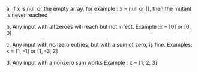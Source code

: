 a,
If x is null or the empty array, for example : x = null or [], then the mutant is never reached

b,
Any input with all zeroes will reach but not infect. 
Example :x = [0] or [0, 0]

c, 
Any input with nonzero entries, but with a sum of zero, is fine.
Examples: x = [1, -1] or [1, -3, 2]

d,
Any input with a nonzero sum works
Example : x = [1, 2, 3]